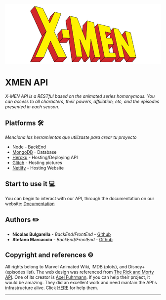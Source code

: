 ![](FrontEnd/img/icon.png)

# XMEN API

_X-MEN API is a RESTful based on the animated series homonymous. You can access to all characters, their powers, affiliation, etc, and the episodes presented in each season._

## Platforms 🛠️

_Menciona las herramientas que utilizaste para crear tu proyecto_

-    [Node](https://nodejs.org/en/) - BackEnd
-    [MongoDB](https://www.mongodb.com/es) - Database
-    [Heroku](https://www.heroku.com/) - Hosting/Deploying API
-    [Glitch](https://glitch.com/) - Hosting pictures
-    [Netlify](https://app.netlify.com/) - Hosting Website

## Start to use it 💻

You can begin to interact with our API, through the documentation on our website: [Documentation](https://github.com/tu/proyecto/wiki)

## Authors ✏️

-    **Nicolas Bulgarella** - _BackEnd/FrontEnd_ - [Github](https://github.com/bulga138)
-    **Stefano Marcaccio** - _BackEnd/FrontEnd_ - [Github](https://github.com/Ste-Mar)

## Copyright and references ©️

All rights belong to Marvel Animated Wiki, IMDB (plots), and Disney+ (episodes list). The web design was referenced from [The Rick and Morty API](https://rickandmortyapi.com/). One of its creator is [Axel Fuhrmann](https://github.com/afuh). If you can help their project, it would be amazing. They did an excellent work and need mantain the API's infrastructure alive. Click [HERE](https://rickandmortyapi.com/help-us) for help them.

---
